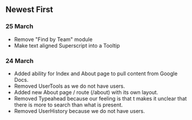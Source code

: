 ## Newest First

### 25 March
- Remove "Find by Team" module
- Make text aligned Superscript into a Tooltip

### 24 March
- Added ability for Index and About page to pull content from Google Docs.
- Removed UserTools as we do not have users.
- Added new About page / route (/about) with its own layout.
- Removed Typeahead because our feeling is that t makes it
  unclear that there is more to search than what is present.
- Removed UserHistory because we do not have users.
